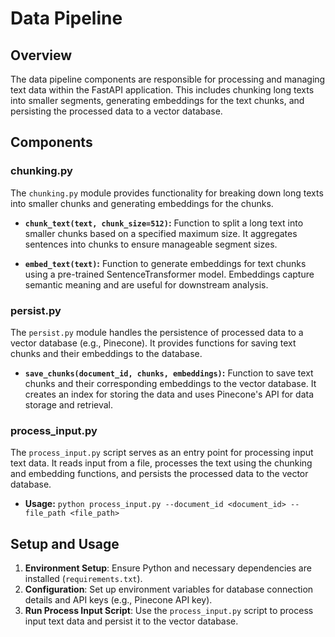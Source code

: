 # Data Pipeline

## Overview
The data pipeline components are responsible for processing and managing text data within the FastAPI application. This includes chunking long texts into smaller segments, generating embeddings for the text chunks, and persisting the processed data to a vector database.

## Components

### chunking.py
The `chunking.py` module provides functionality for breaking down long texts into smaller chunks and generating embeddings for the chunks.

- **`chunk_text(text, chunk_size=512)`:** Function to split a long text into smaller chunks based on a specified maximum size. It aggregates sentences into chunks to ensure manageable segment sizes.

- **`embed_text(text)`:** Function to generate embeddings for text chunks using a pre-trained SentenceTransformer model. Embeddings capture semantic meaning and are useful for downstream analysis.

### persist.py
The `persist.py` module handles the persistence of processed data to a vector database (e.g., Pinecone). It provides functions for saving text chunks and their embeddings to the database.

- **`save_chunks(document_id, chunks, embeddings)`:** Function to save text chunks and their corresponding embeddings to the vector database. It creates an index for storing the data and uses Pinecone's API for data storage and retrieval.

### process_input.py
The `process_input.py` script serves as an entry point for processing input text data. It reads input from a file, processes the text using the chunking and embedding functions, and persists the processed data to the vector database.

- **Usage:** `python process_input.py --document_id <document_id> --file_path <file_path>`

## Setup and Usage
1. **Environment Setup**: Ensure Python and necessary dependencies are installed (`requirements.txt`).
2. **Configuration**: Set up environment variables for database connection details and API keys (e.g., Pinecone API key).
3. **Run Process Input Script**: Use the `process_input.py` script to process input text data and persist it to the vector database.